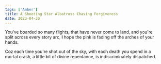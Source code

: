 ```yaml
---
tags: ['Amber']
title: A Shooting Star Albatross Chasing Forgiveness
date: 2023-04-30
---
```


You've boarded so many flights,
that have never come to land,
and you're split across every story arc,
I hope the pink is fading off the arches of your hands.

Coz each time you're shot out of the sky,
with each death you spend in a mortal crash,
a little bit of divine repentance,
is indiscriminately dispatched.
